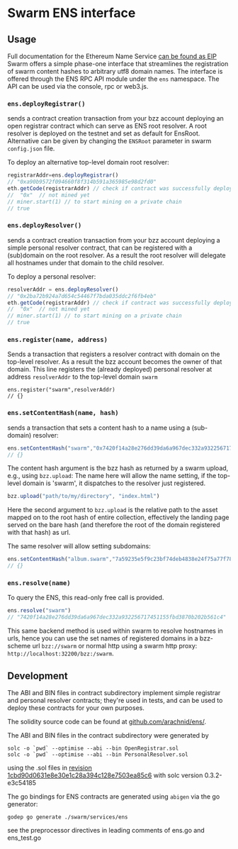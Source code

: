 # Swarm ENS interface

## Usage

Full documentation for the Ethereum Name Service  [can be found as EIP]()
Swarm offers a simple phase-one interface that streamlines the registration of swarm content  hashes to arbitrary utf8 domain names.
The interface is offered through the ENS RPC API module under the `ens` namespace. The API can be used via the console, rpc or web3.js.

### `ens.deployRegistrar()`

sends a contract creation transaction from your bzz account deploying an open registrar contract which can serve as ENS root resolver.  A root resolver is deployed on the testnet and set as default for EnsRoot. Alternative can be given by changing the `ENSRoot` parameter in swarm `config.json` file.

To deploy an alternative top-level domain root resolver:

```js
registrarAddr=ens.deployRegistrar()
// "0xa90b9572f094660f8f314b591a365985e98d2fd0"
eth.getCode(registrarAddr) // check if contract was successfully deployed
//  "0x"  // not mined yet
// miner.start(1) // to start mining on a private chain
// true
```

### `ens.deployResolver()`

sends a contract creation transaction from your bzz account deploying a simple personal resolver contract, that can be registered with a (sub)domain on the root resolver. As a result the root resolver will delegate all hostnames under that domain to the child resolver.

To deploy a personal resolver:

```js
resolverAddr = ens.deployResolver()
// "0x2ba72b924a7d654c54467f7bda035ddc2f6fb4eb"
eth.getCode(registrarAddr) // check if contract was successfully deployed
//  "0x"  // not mined yet
// miner.start(1) // to start mining on a private chain
// true
```

### `ens.register(name, address)`

Sends a transaction that registers a resolver contract with domain on the top-level resolver.
As a result the bzz account becomes the owner of that domain.
This line registers the (already deployed) personal resolver at address `resolverAddr` to the top-level domain `swarm`

```
ens.register("swarm",resolverAddr)
// {}
```

### `ens.setContentHash(name, hash)`

sends a transaction that sets a content hash to a name using a (sub-domain) resolver:

```js
ens.setContentHash("swarm","0x7420f14a28e276dd39da6a967dec332a932256717451155fbd3870b202b561c4")
// {}
```

The content hash argument is the bzz hash as returned by a swarm upload, e.g., using `bzz.upload`:
The name here will allow the name setting, if the top-level domain is 'swarm', it dispatches to the
resolver just registered.

```js
bzz.upload("path/to/my/directory", "index.html")
```

Here the second argument to `bzz.upload` is the relative path to the asset mapped on to the root hash of entire collection, effectively the landing page served on the bare hash (and therefore the root of the domain registered with that hash) as url.

The same resolver will allow setting subdomains:

```js
ens.setContentHash("album.swarm","7a59235e5f9c23bf74deb4838e24f75a77f786163f404c8004d79b5674625db0")
// {}
```



### `ens.resolve(name)`

To query the ENS, this read-only free call is provided.

```js
ens.resolve("swarm")
// "7420f14a28e276dd39da6a967dec332a932256717451155fbd3870b202b561c4"
```

This same backend method is used within swarm to resolve hostnames in urls, hence you can use the set names of registered domains in a bzz-scheme url `bzz://swarm` or normal http using a swarm http proxy: `http://localhost:32200/bzz:/swarm`.

## Development

The ABI and BIN files in contract subdirectory implement simple registrar and personal resolver contracts; they're used in tests, and can be used to deploy these contracts for your own purposes.

The solidity source code can be found at [github.com/arachnid/ens/](https://github.com/arachnid/ens/).

The ABI and BIN files in the contract subdirectory were generated by

```shell
solc -o `pwd` --optimise --abi --bin OpenRegistrar.sol
solc -o `pwd` --optimise --abi --bin PersonalResolver.sol
```

using the .sol files in [revision 1cbd90d0631e8e30e1c28a394c128e7503ea85c6](https://github.com/Arachnid/ens/commit/1cbd90d0631e8e30e1c28a394c128e7503ea85c6)
with solc version 0.3.2-e3c54185

The go bindings for ENS contracts are generated using `abigen` via the go generator:

```shell
godep go generate ./swarm/services/ens
```

see the preprocessor directives in leading comments of ens.go and ens_test.go
